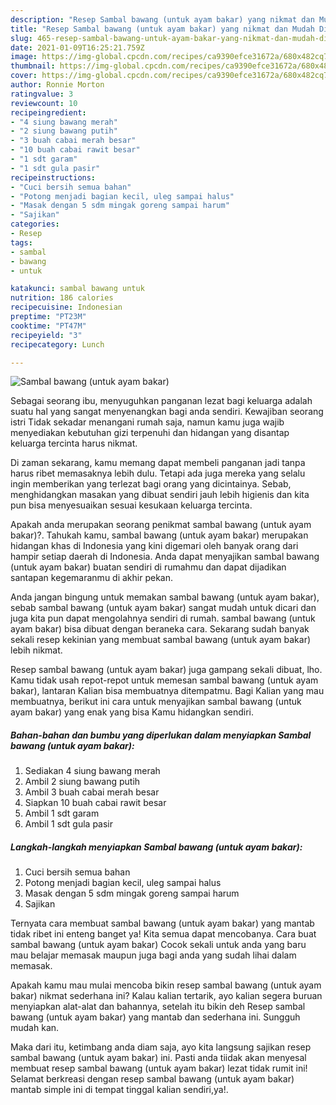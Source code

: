 ```yaml
---
description: "Resep Sambal bawang (untuk ayam bakar) yang nikmat dan Mudah Dibuat"
title: "Resep Sambal bawang (untuk ayam bakar) yang nikmat dan Mudah Dibuat"
slug: 465-resep-sambal-bawang-untuk-ayam-bakar-yang-nikmat-dan-mudah-dibuat
date: 2021-01-09T16:25:21.759Z
image: https://img-global.cpcdn.com/recipes/ca9390efce31672a/680x482cq70/sambal-bawang-untuk-ayam-bakar-foto-resep-utama.jpg
thumbnail: https://img-global.cpcdn.com/recipes/ca9390efce31672a/680x482cq70/sambal-bawang-untuk-ayam-bakar-foto-resep-utama.jpg
cover: https://img-global.cpcdn.com/recipes/ca9390efce31672a/680x482cq70/sambal-bawang-untuk-ayam-bakar-foto-resep-utama.jpg
author: Ronnie Morton
ratingvalue: 3
reviewcount: 10
recipeingredient:
- "4 siung bawang merah"
- "2 siung bawang putih"
- "3 buah cabai merah besar"
- "10 buah cabai rawit besar"
- "1 sdt garam"
- "1 sdt gula pasir"
recipeinstructions:
- "Cuci bersih semua bahan"
- "Potong menjadi bagian kecil, uleg sampai halus"
- "Masak dengan 5 sdm mingak goreng sampai harum"
- "Sajikan"
categories:
- Resep
tags:
- sambal
- bawang
- untuk

katakunci: sambal bawang untuk 
nutrition: 186 calories
recipecuisine: Indonesian
preptime: "PT23M"
cooktime: "PT47M"
recipeyield: "3"
recipecategory: Lunch

---
```



![Sambal bawang (untuk ayam bakar)](https://img-global.cpcdn.com/recipes/ca9390efce31672a/680x482cq70/sambal-bawang-untuk-ayam-bakar-foto-resep-utama.jpg)

Sebagai seorang ibu, menyuguhkan panganan lezat bagi keluarga adalah suatu hal yang sangat menyenangkan bagi anda sendiri. Kewajiban seorang istri Tidak sekadar menangani rumah saja, namun kamu juga wajib menyediakan kebutuhan gizi terpenuhi dan hidangan yang disantap keluarga tercinta harus nikmat.

Di zaman  sekarang, kamu memang dapat membeli panganan jadi tanpa harus ribet memasaknya lebih dulu. Tetapi ada juga mereka yang selalu ingin memberikan yang terlezat bagi orang yang dicintainya. Sebab, menghidangkan masakan yang dibuat sendiri jauh lebih higienis dan kita pun bisa menyesuaikan sesuai kesukaan keluarga tercinta. 



Apakah anda merupakan seorang penikmat sambal bawang (untuk ayam bakar)?. Tahukah kamu, sambal bawang (untuk ayam bakar) merupakan hidangan khas di Indonesia yang kini digemari oleh banyak orang dari hampir setiap daerah di Indonesia. Anda dapat menyajikan sambal bawang (untuk ayam bakar) buatan sendiri di rumahmu dan dapat dijadikan santapan kegemaranmu di akhir pekan.

Anda jangan bingung untuk memakan sambal bawang (untuk ayam bakar), sebab sambal bawang (untuk ayam bakar) sangat mudah untuk dicari dan juga kita pun dapat mengolahnya sendiri di rumah. sambal bawang (untuk ayam bakar) bisa dibuat dengan beraneka cara. Sekarang sudah banyak sekali resep kekinian yang membuat sambal bawang (untuk ayam bakar) lebih nikmat.

Resep sambal bawang (untuk ayam bakar) juga gampang sekali dibuat, lho. Kamu tidak usah repot-repot untuk memesan sambal bawang (untuk ayam bakar), lantaran Kalian bisa membuatnya ditempatmu. Bagi Kalian yang mau membuatnya, berikut ini cara untuk menyajikan sambal bawang (untuk ayam bakar) yang enak yang bisa Kamu hidangkan sendiri.

<!--inarticleads1-->

##### Bahan-bahan dan bumbu yang diperlukan dalam menyiapkan Sambal bawang (untuk ayam bakar):

1. Sediakan 4 siung bawang merah
1. Ambil 2 siung bawang putih
1. Ambil 3 buah cabai merah besar
1. Siapkan 10 buah cabai rawit besar
1. Ambil 1 sdt garam
1. Ambil 1 sdt gula pasir




<!--inarticleads2-->

##### Langkah-langkah menyiapkan Sambal bawang (untuk ayam bakar):

1. Cuci bersih semua bahan
1. Potong menjadi bagian kecil, uleg sampai halus
1. Masak dengan 5 sdm mingak goreng sampai harum
1. Sajikan




Ternyata cara membuat sambal bawang (untuk ayam bakar) yang mantab tidak ribet ini enteng banget ya! Kita semua dapat mencobanya. Cara buat sambal bawang (untuk ayam bakar) Cocok sekali untuk anda yang baru mau belajar memasak maupun juga bagi anda yang sudah lihai dalam memasak.

Apakah kamu mau mulai mencoba bikin resep sambal bawang (untuk ayam bakar) nikmat sederhana ini? Kalau kalian tertarik, ayo kalian segera buruan menyiapkan alat-alat dan bahannya, setelah itu bikin deh Resep sambal bawang (untuk ayam bakar) yang mantab dan sederhana ini. Sungguh mudah kan. 

Maka dari itu, ketimbang anda diam saja, ayo kita langsung sajikan resep sambal bawang (untuk ayam bakar) ini. Pasti anda tiidak akan menyesal membuat resep sambal bawang (untuk ayam bakar) lezat tidak rumit ini! Selamat berkreasi dengan resep sambal bawang (untuk ayam bakar) mantab simple ini di tempat tinggal kalian sendiri,ya!.

